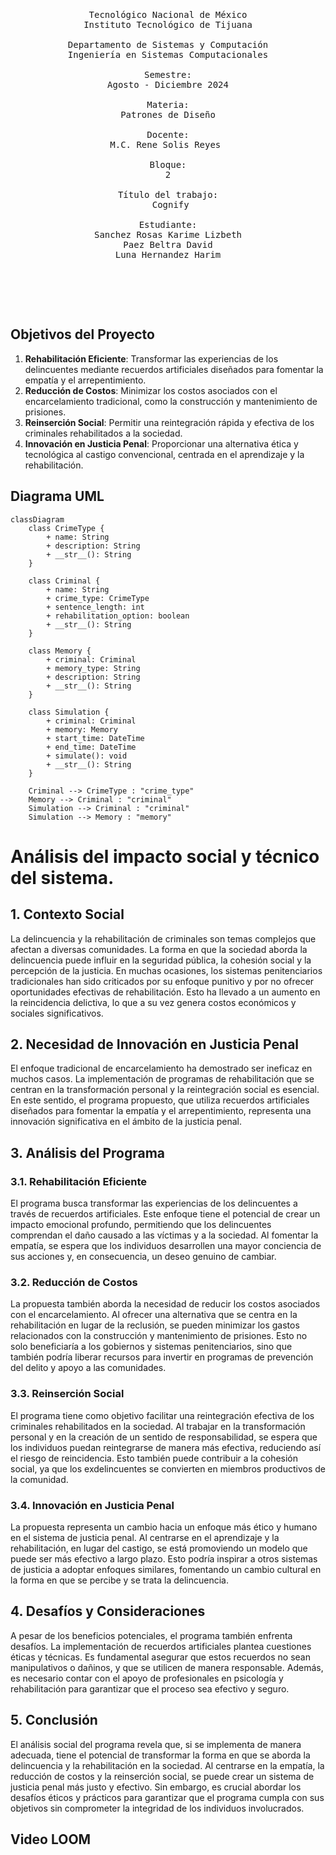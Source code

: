 <pre>

	<p align=center>

Tecnológico Nacional de México
Instituto Tecnológico de Tijuana

Departamento de Sistemas y Computación
Ingeniería en Sistemas Computacionales

Semestre:
Agosto - Diciembre 2024

Materia:
Patrones de Diseño

Docente:
M.C. Rene Solis Reyes 

Bloque:
2

Título del trabajo:
 Cognify

Estudiante:
Sanchez Rosas Karime Lizbeth
Paez Beltra David
Luna Hernandez Harim

	</p>

</pre>


## Objetivos del Proyecto

1. **Rehabilitación Eficiente**: Transformar las experiencias de los delincuentes mediante recuerdos artificiales diseñados para fomentar la empatía y el arrepentimiento.
2. **Reducción de Costos**: Minimizar los costos asociados con el encarcelamiento tradicional, como la construcción y mantenimiento de prisiones.
3. **Reinserción Social**: Permitir una reintegración rápida y efectiva de los criminales rehabilitados a la sociedad.
4. **Innovación en Justicia Penal**: Proporcionar una alternativa ética y tecnológica al castigo convencional, centrada en el aprendizaje y la rehabilitación.

## Diagrama UML
```mermaid
classDiagram
    class CrimeType {
        + name: String
        + description: String
        + __str__(): String
    }

    class Criminal {
        + name: String
        + crime_type: CrimeType
        + sentence_length: int
        + rehabilitation_option: boolean
        + __str__(): String
    }

    class Memory {
        + criminal: Criminal
        + memory_type: String
        + description: String
        + __str__(): String
    }

    class Simulation {
        + criminal: Criminal
        + memory: Memory
        + start_time: DateTime
        + end_time: DateTime
        + simulate(): void
        + __str__(): String
    }

    Criminal --> CrimeType : "crime_type"
    Memory --> Criminal : "criminal"
    Simulation --> Criminal : "criminal"
    Simulation --> Memory : "memory"

```

# Análisis del impacto social y técnico del sistema.


## 1. Contexto Social

La delincuencia y la rehabilitación de criminales son temas complejos que afectan a diversas comunidades. La forma en que la sociedad aborda la delincuencia puede influir en la seguridad pública, la cohesión social y la percepción de la justicia. En muchas ocasiones, los sistemas penitenciarios tradicionales han sido criticados por su enfoque punitivo y por no ofrecer oportunidades efectivas de rehabilitación. Esto ha llevado a un aumento en la reincidencia delictiva, lo que a su vez genera costos económicos y sociales significativos.

## 2. Necesidad de Innovación en Justicia Penal

El enfoque tradicional de encarcelamiento ha demostrado ser ineficaz en muchos casos. La implementación de programas de rehabilitación que se centran en la transformación personal y la reintegración social es esencial. En este sentido, el programa propuesto, que utiliza recuerdos artificiales diseñados para fomentar la empatía y el arrepentimiento, representa una innovación significativa en el ámbito de la justicia penal.

## 3. Análisis del Programa

### 3.1. Rehabilitación Eficiente

El programa busca transformar las experiencias de los delincuentes a través de recuerdos artificiales. Este enfoque tiene el potencial de crear un impacto emocional profundo, permitiendo que los delincuentes comprendan el daño causado a las víctimas y a la sociedad. Al fomentar la empatía, se espera que los individuos desarrollen una mayor conciencia de sus acciones y, en consecuencia, un deseo genuino de cambiar.

### 3.2. Reducción de Costos

La propuesta también aborda la necesidad de reducir los costos asociados con el encarcelamiento. Al ofrecer una alternativa que se centra en la rehabilitación en lugar de la reclusión, se pueden minimizar los gastos relacionados con la construcción y mantenimiento de prisiones. Esto no solo beneficiaría a los gobiernos y sistemas penitenciarios, sino que también podría liberar recursos para invertir en programas de prevención del delito y apoyo a las comunidades.

### 3.3. Reinserción Social

El programa tiene como objetivo facilitar una reintegración efectiva de los criminales rehabilitados en la sociedad. Al trabajar en la transformación personal y en la creación de un sentido de responsabilidad, se espera que los individuos puedan reintegrarse de manera más efectiva, reduciendo así el riesgo de reincidencia. Esto también puede contribuir a la cohesión social, ya que los exdelincuentes se convierten en miembros productivos de la comunidad.

### 3.4. Innovación en Justicia Penal

La propuesta representa un cambio hacia un enfoque más ético y humano en el sistema de justicia penal. Al centrarse en el aprendizaje y la rehabilitación, en lugar del castigo, se está promoviendo un modelo que puede ser más efectivo a largo plazo. Esto podría inspirar a otros sistemas de justicia a adoptar enfoques similares, fomentando un cambio cultural en la forma en que se percibe y se trata la delincuencia.

## 4. Desafíos y Consideraciones

A pesar de los beneficios potenciales, el programa también enfrenta desafíos. La implementación de recuerdos artificiales plantea cuestiones éticas y técnicas. Es fundamental asegurar que estos recuerdos no sean manipulativos o dañinos, y que se utilicen de manera responsable. Además, es necesario contar con el apoyo de profesionales en psicología y rehabilitación para garantizar que el proceso sea efectivo y seguro.

## 5. Conclusión

El análisis social del programa revela que, si se implementa de manera adecuada, tiene el potencial de transformar la forma en que se aborda la delincuencia y la rehabilitación en la sociedad. Al centrarse en la empatía, la reducción de costos y la reinserción social, se puede crear un sistema de justicia penal más justo y efectivo. Sin embargo, es crucial abordar los desafíos éticos y prácticos para garantizar que el programa cumpla con sus objetivos sin comprometer la integridad de los individuos involucrados.

## Video LOOM
